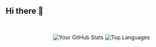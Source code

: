 ## Hi there 👋

<br>
<p align="center">
  <img alt="Your GitHub Stats" src="https://github-readme-stats.vercel.app/api?username=javadkavossi&theme=tokyonight&layout=compact&area=true&show_icons=true&hide_border=true&border_radius=15&count_private=true&cache=1"/>
  <img alt="Top Languages" src="https://github-readme-stats.vercel.app/api/top-langs/?username=javadkavossi&langs_count=8&hide=Jupyter%20Notebook%2CKotlin%2C,Kotlin,Make,css,html&theme=tokyonight&layout=compact&area=true&hide_border=true&border_radius=15&count_private=true&cache=1"/>
</p>
<!--
**javadkavossi/javadkavossi** is a ✨ _special_ ✨ repository because its `README.md` (this file) appears on your GitHub profile.


